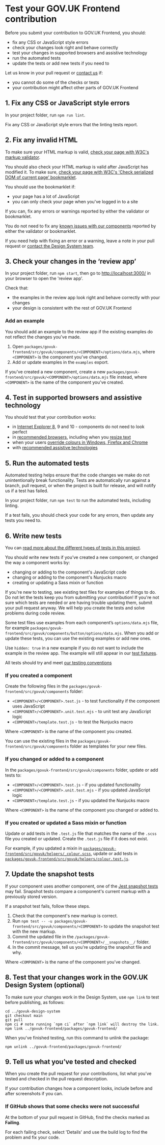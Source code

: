 # Test your GOV.UK Frontend contribution

Before you submit your contribution to GOV.UK Frontend, you should:

- fix any CSS or JavaScript style errors
- check your changes look right and behave correctly
- test your changes in supported browsers and assistive technology
- run the automated tests
- update the tests or add new tests if you need to

Let us know in your pull request or [contact us](https://design-system.service.gov.uk/#support) if:

- you cannot do some of the checks or tests
- your contribution might affect other parts of GOV.UK Frontend

## 1. Fix any CSS or JavaScript style errors

In your project folder, run `npm run lint`.

Fix any CSS or JavaScript style errors that the linting tests report.

## 2. Fix any invalid HTML

To make sure your HTML markup is valid, [check your page with W3C's markup validator](https://validator.w3.org/).

You should also check your HTML markup is valid after JavaScript has modified it. To make sure, [check your page with W3C's 'Check serialized DOM of current page’ bookmarklet](https://validator.w3.org/nu/about.html#extras).

You should use the bookmarklet if:

- your page has a lot of JavaScript
- you can only check your page when you've logged in to a site

If you can, fix any errors or warnings reported by either the validator or bookmarklet.

You do not need to fix any [known issues with our components](https://github.com/alphagov/govuk-frontend/issues/1280#issuecomment-509588851) reported by either the validator or bookmarklet.

If you need help with fixing an error or a warning, leave a note in your pull request or [contact the Design System team](https://design-system.service.gov.uk/#support).

## 3. Check your changes in the ‘review app’

In your project folder, run `npm start`, then go to [http://localhost:3000/]([http://localhost:3000/]) in your browser to open the 'review app'.

Check that:

- the examples in the review app look right and behave correctly with your changes
- your design is consistent with the rest of GOV.UK Frontend

### Add an example

You should add an example to the review app if the existing examples do not reflect the changes you've made.

1. Open `packages/govuk-frontend/src/govuk/components/<COMPONENT>/options/data.mjs`, where `<COMPONENT>` is the component you've changed.
2. Add or update examples in the `examples` export.

If you've created a new component, create a new `packages/govuk-frontend/src/govuk/<COMPONENT>/options/data.mjs` file instead, where `<COMPONENT>` is the name of the component you've created.

## 4. Test in supported browsers and assistive technology

You should test that your contribution works:

- in [Internet Explorer 8](https://frontend.design-system.service.gov.uk/supporting-ie8/), 9 and 10 - components do not need to look perfect
- in [recommended browsers](https://www.gov.uk/service-manual/technology/designing-for-different-browsers-and-devices#browsers-to-test-in), including when you [resize text](/docs/contributing/resize-text-in-browsers.md)
- when your users [override colours in Windows, Firefox and Chrome](https://accessibility.blog.gov.uk/2018/08/01/supporting-users-who-change-colours-on-gov-uk/)
- with [recommended assistive technologies](https://www.gov.uk/service-manual/technology/testing-with-assistive-technologies#what-to-test)

## 5. Run the automated tests

Automated testing helps ensure that the code changes we make do not unintentionally break functionality.
Tests are automatically run against a branch, pull request, or when the project is built for release, and will notify us if a test has failed.

In your project folder, run `npm test` to run the automated tests, including linting.

If a test fails, you should check your code for any errors, then update any tests you need to.

## 6. Write new tests

You can [read more about the different types of tests in this project](../releasing/testing-and-linting.md).

You should write new tests if you’ve created a new component, or changed the way a component works by:

- changing or adding to the component's JavaScript code
- changing or adding to the component's Nunjucks macro
- creating or updating a Sass mixin or function

If you're new to testing, see existing test files for examples of things to do. Do not let the tests keep you from submitting your contribution! If you're not sure which tests are needed or are having trouble updating them, submit your pull request anyway. We will help you create the tests and solve problems during code review.

Some test files use examples from each component’s `options/data.mjs` file, for example `packages/govuk-frontend/src/govuk/components/button/options/data.mjs`. When you add or update these tests, you can use the existing examples or add new ones.

Use `hidden: true` in a new example if you do not want to include the example in the review app. The example will still appear in our [test fixtures](http://frontend.design-system.service.gov.uk/testing-your-html/).

All tests should try and meet [our testing conventions](../releasing/testing-and-linting.md#conventions)

### If you created a component

Create the following files in the `packages/govuk-frontend/src/govuk/components` folder:

- `<COMPONENT>/<COMPONENT>.test.js` - to test functionality if the component uses JavaScript
- `<COMPONENT>/<COMPONENT>.unit.test.mjs` - to unit test any JavaScript logic
- `<COMPONENT>/template.test.js` - to test the Nunjucks macro

Where `<COMPONENT>` is the name of the component you created.

You can use the existing files in the `packages/govuk-frontend/src/govuk/components` folder as templates for your new files.

### If you changed or added to a component

In the `packages/govuk-frontend/src/govuk/components` folder, update or add tests to:

- `<COMPONENT>/<COMPONENT>.test.js` - if you updated functionality
- `<COMPONENT>/<COMPONENT>.unit.test.mjs` - if you updated JavaScript logic
- `<COMPONENT>/template.test.js` - if you updated the Nunjucks macro

Where `<COMPONENT>` is the name of the component you changed or added to.

### If you created or updated a Sass mixin or function

Update or add tests in the `.test.js` file that matches the name of the `.scss` file you created or updated. Create the `.test.js` file if it does not exist.

For example, if you updated a mixin in [`packages/govuk-frontend/src/govuk/helpers/_colour.scss`](/packages/govuk-frontend/src/govuk/helpers/_colour.scss), update or add tests in [`packages/govuk-frontend/src/govuk/helpers/colour.test.js`](/packages/govuk-frontend/src/govuk/helpers/colour.test.js).

## 7. Update the snapshot tests

If your component uses another component, one of the [Jest snapshot tests](https://jestjs.io/docs/en/snapshot-testing) may fail. Snapshot tests compare a component's current markup with a previously stored version.

If a snapshot test fails, follow these steps.

1. Check that the component's new markup is correct.
2. Run `npm test -- -u packages/govuk-frontend/src/govuk/components/<COMPONENT>` to update the snapshot test with the new markup.
3. Commit the updated file in the `/packages/govuk-frontend/src/govuk/components/<COMPONENT>/__snapshots__/` folder.
4. In the commit message, tell us you're updating the snapshot file and why.

Where `<COMPONENT>` is the name of the component you've changed.

## 8. Test that your changes work in the GOV.UK Design System (optional)

To make sure your changes work in the Design System, use `npm link` to test before publishing, as follows:

```shell
cd ../govuk-design-system
git checkout main
git pull
npm ci # note running `npm ci` after `npm link` will destroy the link.
npm link ../govuk-frontend/packages/govuk-frontend/
```

When you've finished testing, run this command to unlink the package:

```shell
npm unlink ../govuk-frontend/packages/govuk-frontend/
```

## 9. Tell us what you’ve tested and checked

When you create the pull request for your contributions, list what you’ve tested and checked in the pull request description.

If your contribution changes how a component looks, include before and after screenshots if you can.

### If GitHub shows that some checks were not successful

At the bottom of your pull request in GitHub, find the checks marked as **Failing**.

For each failing check, select 'Details' and use the build log to find the problem and fix your code.
